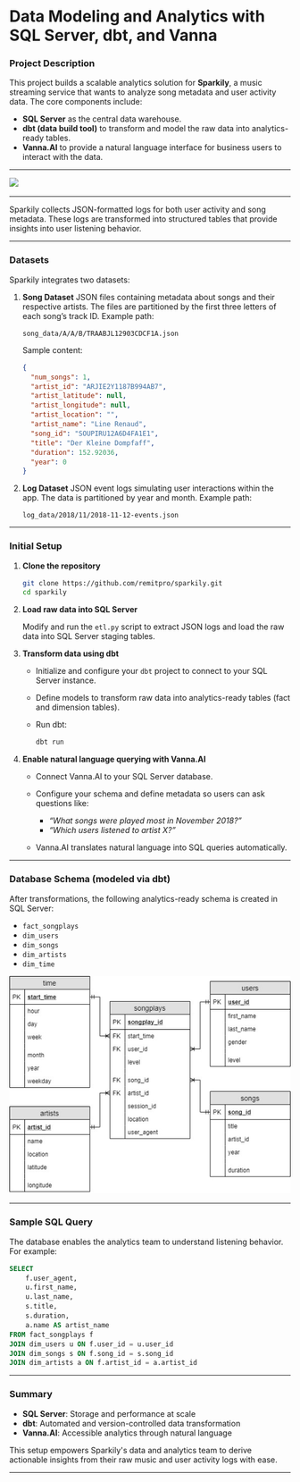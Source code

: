 

# Data Modeling and Analytics with SQL Server, dbt, and Vanna


### Project Description

This project builds a scalable analytics solution for **Sparkily**, a music streaming service that wants to analyze song metadata and user activity data. The core components include:

* **SQL Server** as the central data warehouse.
* **dbt (data build tool)** to transform and model the raw data into analytics-ready tables.
* **Vanna.AI** to provide a natural language interface for business users to interact with the data.
***
![](./assets/Animation.gif)
***
Sparkily collects JSON-formatted logs for both user activity and song metadata. These logs are transformed into structured tables that provide insights into user listening behavior.

---

### Datasets

Sparkily integrates two datasets:

1. **Song Dataset**
   JSON files containing metadata about songs and their respective artists. The files are partitioned by the first three letters of each song’s track ID.
   Example path:

   ```
   song_data/A/A/B/TRAABJL12903CDCF1A.json
   ```

   Sample content:

   ```json
   {
     "num_songs": 1,
     "artist_id": "ARJIE2Y1187B994AB7",
     "artist_latitude": null,
     "artist_longitude": null,
     "artist_location": "",
     "artist_name": "Line Renaud",
     "song_id": "SOUPIRU12A6D4FA1E1",
     "title": "Der Kleine Dompfaff",
     "duration": 152.92036,
     "year": 0
   }
   ```

2. **Log Dataset**
   JSON event logs simulating user interactions within the app. The data is partitioned by year and month.
   Example path:

   ```
   log_data/2018/11/2018-11-12-events.json
   ```

---

### Initial Setup

1. **Clone the repository**

   ```bash
   git clone https://github.com/remitpro/sparkily.git
   cd sparkily
   ```

2. **Load raw data into SQL Server**

   Modify and run the `etl.py` script to extract JSON logs and load the raw data into SQL Server staging tables.

3. **Transform data using dbt**

   * Initialize and configure your `dbt` project to connect to your SQL Server instance.
   * Define models to transform raw data into analytics-ready tables (fact and dimension tables).
   * Run dbt:

     ```bash
     dbt run
     ```

4. **Enable natural language querying with Vanna.AI**

   * Connect Vanna.AI to your SQL Server database.
   * Configure your schema and define metadata so users can ask questions like:

     * *“What songs were played most in November 2018?”*
     * *“Which users listened to artist X?”*
   * Vanna.AI translates natural language into SQL queries automatically.

---

### Database Schema (modeled via dbt)

After transformations, the following analytics-ready schema is created in SQL Server:

* `fact_songplays`
* `dim_users`
* `dim_songs`
* `dim_artists`
* `dim_time`

![Schema](./assets/songplayschema.jpg)

---

### Sample SQL Query

The database enables the analytics team to understand listening behavior. For example:

```sql
SELECT 
    f.user_agent,
    u.first_name,
    u.last_name,
    s.title,
    s.duration,
    a.name AS artist_name
FROM fact_songplays f
JOIN dim_users u ON f.user_id = u.user_id
JOIN dim_songs s ON f.song_id = s.song_id
JOIN dim_artists a ON f.artist_id = a.artist_id
```

---

### Summary

* **SQL Server**: Storage and performance at scale
* **dbt**: Automated and version-controlled data transformation
* **Vanna.AI**: Accessible analytics through natural language

This setup empowers Sparkily's data and analytics team to derive actionable insights from their raw music and user activity logs with ease.

---

